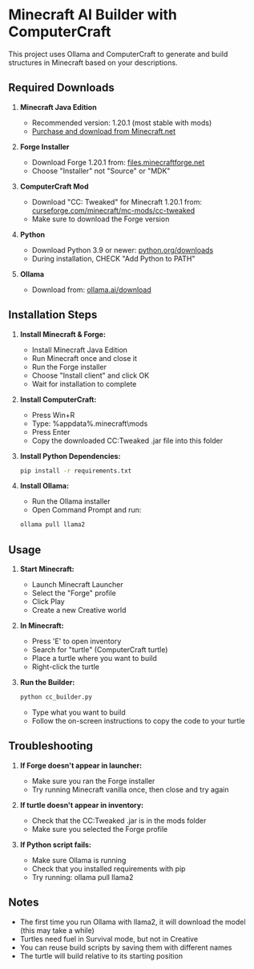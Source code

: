# Minecraft AI Builder with ComputerCraft

This project uses Ollama and ComputerCraft to generate and build structures in Minecraft based on your descriptions.

## Required Downloads

1. **Minecraft Java Edition**
   - Recommended version: 1.20.1 (most stable with mods)
   - [Purchase and download from Minecraft.net](https://www.minecraft.net/en-us/store/minecraft-java-edition)

2. **Forge Installer**
   - Download Forge 1.20.1 from: [files.minecraftforge.net](https://files.minecraftforge.net/net/minecraftforge/forge/index_1.20.1.html)
   - Choose "Installer" not "Source" or "MDK"

3. **ComputerCraft Mod**
   - Download "CC: Tweaked" for Minecraft 1.20.1 from: [curseforge.com/minecraft/mc-mods/cc-tweaked](https://www.curseforge.com/minecraft/mc-mods/cc-tweaked/files)
   - Make sure to download the Forge version

4. **Python**
   - Download Python 3.9 or newer: [python.org/downloads](https://www.python.org/downloads/)
   - During installation, CHECK "Add Python to PATH"

5. **Ollama**
   - Download from: [ollama.ai/download](https://ollama.ai/download)

## Installation Steps

1. **Install Minecraft & Forge:**
   - Install Minecraft Java Edition
   - Run Minecraft once and close it
   - Run the Forge installer
   - Choose "Install client" and click OK
   - Wait for installation to complete

2. **Install ComputerCraft:**
   - Press Win+R
   - Type: %appdata%\.minecraft\mods
   - Press Enter
   - Copy the downloaded CC:Tweaked .jar file into this folder

3. **Install Python Dependencies:**
   ```bash
   pip install -r requirements.txt
   ```

4. **Install Ollama:**
   - Run the Ollama installer
   - Open Command Prompt and run:
   ```bash
   ollama pull llama2
   ```

## Usage

1. **Start Minecraft:**
   - Launch Minecraft Launcher
   - Select the "Forge" profile
   - Click Play
   - Create a new Creative world

2. **In Minecraft:**
   - Press 'E' to open inventory
   - Search for "turtle" (ComputerCraft turtle)
   - Place a turtle where you want to build
   - Right-click the turtle

3. **Run the Builder:**
   ```bash
   python cc_builder.py
   ```
   - Type what you want to build
   - Follow the on-screen instructions to copy the code to your turtle

## Troubleshooting

1. **If Forge doesn't appear in launcher:**
   - Make sure you ran the Forge installer
   - Try running Minecraft vanilla once, then close and try again

2. **If turtle doesn't appear in inventory:**
   - Check that the CC:Tweaked .jar is in the mods folder
   - Make sure you selected the Forge profile

3. **If Python script fails:**
   - Make sure Ollama is running
   - Check that you installed requirements with pip
   - Try running: ollama pull llama2

## Notes

- The first time you run Ollama with llama2, it will download the model (this may take a while)
- Turtles need fuel in Survival mode, but not in Creative
- You can reuse build scripts by saving them with different names
- The turtle will build relative to its starting position

